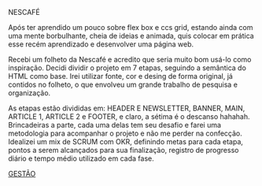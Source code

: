  NESCAFÉ

Após ter aprendido um pouco sobre flex box e ccs grid, estando ainda com uma mente borbulhante, cheia de ideias e animada, quis colocar em prática esse recém aprendizado e desenvolver uma página web. 

 Recebi um folheto da Nescafé e acredito que seria muito bom usá-lo como inspiração. Decidi dividir o projeto em 7 etapas, seguindo a semântica do HTML como base. Irei utilizar fonte, cor e desing de forma original, já contidos no folheto, o que envolveu um grande trabalho de pesquisa e organização. 

 As etapas estão divididas em: HEADER E NEWSLETTER, BANNER, MAIN, ARTICLE 1, ARTICLE 2 e FOOTER, e claro, a sétima é o descanso hahahah. Brincadeiras a parte, cada uma delas tem seu desafio e farei uma metodologia para acompanhar o projeto e não me perder na confecção. Idealizei um mix de SCRUM com OKR, definindo metas para cada etapa, pontos a serem alcançados para sua finalização, registro de progresso diário e tempo médio utilizado em cada fase.

[GESTÃO](https://www.notion.so/a03fae9a54a541348c03e8ed0d89a988)
